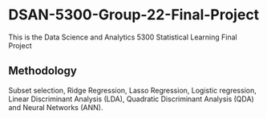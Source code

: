 # DSAN-5300-Group-22-Final-Project
This is the Data Science and Analytics 5300 Statistical Learning Final Project

## Methodology

Subset selection, Ridge Regression, Lasso Regression, Logistic regression, Linear Discriminant Analysis (LDA), Quadratic Discriminant Analysis (QDA) and Neural Networks (ANN).
